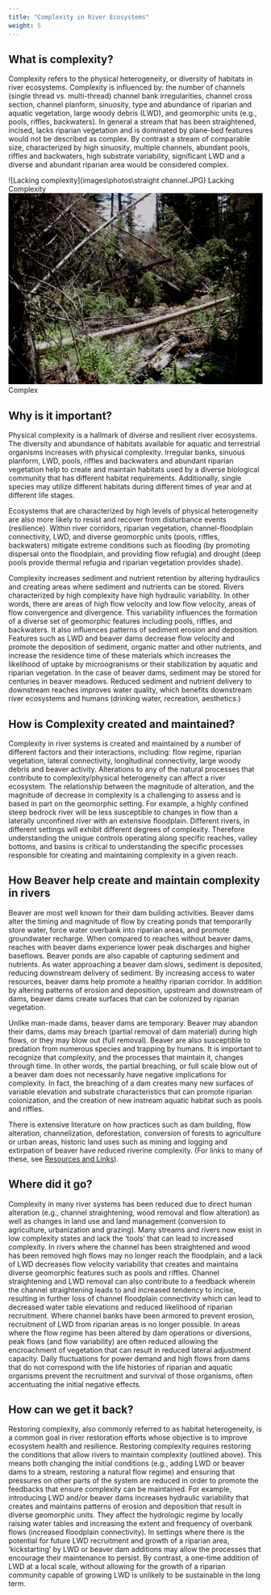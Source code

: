 ```yaml
---
title: "Complexity in River Ecosystems"
weight: 5
---
```


## What is complexity? ##
Complexity refers to the physical heterogeneity, or diversity of habitats in river ecosystems. Complexity is influenced by: the number of channels (single thread vs. multi-thread) channel bank irregularities, channel cross section, channel planform, sinuosity, type and abundance of riparian and aquatic vegetation, large woody debris (LWD), and geomorphic units (e.g., pools, riffles, backwaters). In general a stream that has been straightened, incised, lacks riparian vegetation and is dominated by plane-bed features would not be described as complex. By contrast a stream of comparable size, characterized by high sinuosity, multiple channels, abundant pools, riffles and backwaters, high substrate variability, significant LWD and a diverse and abundant riparian area would be considered complex.

![Lacking complexity](images\photos\straight channel.JPG)
Lacking Complexity
![Complexity](images\photos\CO_complexity1.png)
Complex

## Why is it important? ##
Physical complexity is a hallmark of diverse and resilient river ecosystems.<!--citation--> The diversity and abundance of habitats available for aquatic and terrestrial organisms increases with physical complexity. Irregular banks, sinuous planform, LWD, pools, riffles and backwaters and abundant riparian vegetation help to create and maintain habitats used by a diverse biological community that has different habitat requirements. Additionally, single species may utilize different habitats during different times of year and at different life stages.

Ecosystems that are characterized by high levels of physical heterogeneity are also more likely to resist and recover from disturbance events (resilience). Within river corridors, riparian vegetation, channel-floodplain connectivity, LWD, and diverse geomorphic units (pools, riffles, backwaters) mitigate extreme conditions such as flooding (by promoting dispersal onto the floodplain, and providing flow refugia) and drought (deep pools provide thermal refugia and riparian vegetation provides shade).

Complexity increases sediment and nutrient retention by altering hydraulics and creating areas where sediment and nutrients can be stored. Rivers characterized by high complexity have high hydraulic variability. In other words, there are areas of high flow velocity and low flow velocity, areas of flow convergence and divergence. This variability influences the formation of a diverse set of geomorphic features including pools, riffles, and backwaters. It also influences patterns of sediment erosion and deposition. Features such as LWD and beaver dams decrease flow velocity and promote the deposition of sediment, organic matter and other nutrients, and increase the residence time of these materials which increases the likelihood of uptake by microogranisms or their stabilization by aquatic and riparian vegetation. In the case of beaver dams, sediment may be stored for centuries in beaver meadows. Reduced sediment and nutrient delivery to downstream reaches improves water quality, which benefits downstream river ecosystems and humans (drinking water, recreation, aesthetics.)

## How is Complexity created and maintained? ##
Complexity in river systems is created and maintained by a number of different factors and their interactions, including: flow regime, riparian vegetation, lateral connectivity, longitudinal connectivity, large woody debris and beaver activity. Alterations to any of the natural processes that contribute to complexity/physical heterogeneity can affect a river ecosystem. The relationship between the magnitude of alteration, and the magnitude of decrease in complexity is a challenging to assess and is based in part on the geomorphic setting. For example, a highly confined steep bedrock river will be less susceptible to changes in flow than a laterally unconfined river with an extensive floodplain. Different rivers, in different settings will exhibit different degrees of complexity. Therefore understanding the unique controls operating along specific reaches, valley bottoms, and basins is critical to understanding the specific processes responsible for creating and maintaining complexity in a given reach.

## How Beaver help create and maintain complexity in rivers ##
Beaver are most well known for their dam building activities. Beaver dams alter the timing and magnitude of flow by creating ponds that temporarily store water, force water overbank into riparian areas, and promote groundwater recharge. When compared to reaches without beaver dams, reaches with beaver dams experience lower peak discharges and higher baseflows. <!--citation--> Beaver ponds are also capable of capturing sediment and nutrients. As water approaching a beaver dam slows, sediment is deposited, reducing downstream delivery of sediment. By increasing access to water resources, beaver dams help promote a healthy riparian corridor. In addition by altering patterns of erosion and deposition, upstream and downstream of dams, beaver dams create surfaces that can be colonized by riparian vegetation.

Unlike man-made dams, beaver dams are temporary. Beaver may abandon their dams, dams may breach (partial removal of dam material) during high flows, or they may blow out (full removal). Beaver are also susceptible to predation from numerous species and trapping by humans. It is important to recognize that complexity, and the processes that maintain it, changes through time. In other words, the partial breaching, or full scale blow out of a beaver dam does not necessarily have negative implications for complexity. In fact, the breaching of a dam creates many new surfaces of variable elevation and substrate characteristics that can promote riparian colonization, and the creation of new instream aquatic habitat such as pools and riffles.

There is extensive literature on how practices such as dam building, flow alteration, channelization, deforestation, conversion of forests to agriculture or urban areas, historic land uses such as mining and logging and extirpation of beaver have reduced riverine complexity. (For links to many of these, see [Resources and Links](resources_and_links.html)).

<!--Altering The natural flow regime in any river system can be described by 5 attributes: 1) magnitude 2) timing 3) duration 4) frequency and 5) rate of change. High flows can help create the germination sites for riparian plants that require freshly deposited/scoured surfaces, and prevent vegetation encroachment. High flows can flood backwater areas and cause bank erosion that may recruit LWD. Spring runoff may also help remove sediments delivered to the channel during monsoonal rains in areas where flash flooding is common. Feedbacks between flow and already complex environments maintain complexity by reinforcing eachother. For example, high flows that create germination sites that promote the growth of riparian vegetation which provides a continual source of LWD during bank erosion during high flow events. High flows scour pools and remove fine sediment maintaining a diversity of substrate material and instream geomorphic features critical for fish and other aquatic organisms.-->

## Where did it go? ##
Complexity in many river systems has been reduced due to direct human alteration (e.g., channel straightening, wood removal and flow alteration) as well as changes in land use and land management (conversion to agriculture, urbanization and grazing). Many streams and rivers now exist in low complexity states and lack the ‘tools’ that can lead to increased complexity. In rivers where the channel has been straightened and wood has been removed high flows may no longer reach the floodplain, and a lack of LWD decreases flow velocity variability that creates and maintains diverse geomorphic features such as pools and riffles. Channel straightening and LWD removal can also contribute to a feedback wherein the channel straightening leads to and increased tendency to incise, resulting in further loss of channel floodplain connectivity which can lead to decreased water table elevations and reduced likelihood of riparian recruitment. Where channel banks have been armored to prevent erosion, recruitment of LWD from riparian areas is no longer possible. In areas where the flow regime has been altered by dam operations or diversions, peak flows (and flow variability) are often reduced allowing the encroachment of vegetation that can result in reduced lateral adjustment capacity. Daily fluctuations for power demand and high flows from dams that do not correspond with the life histories of riparian and aquatic organisms prevent the recruitment and survival of those organisms, often accentuating the initial negative effects.

## How can we get it back? ##
Restoring complexity, also commonly referred to as habitat heterogeneity, is a common goal in river restoration efforts whose objective is to improve ecosystem health and resilience. Restoring complexity requires restoring the conditions that allow rivers to maintain complexity (outlined above). This means both changing the initial conditions (e.g., adding LWD or beaver dams to a stream, restoring a natural flow regime) and ensuring that pressures on other parts of the system are reduced in order to promote the feedbacks that ensure complexity can be maintained. For example, introducing LWD and/or beaver dams increases hydraulic variability that creates and maintains patterns of erosion and deposition that result in diverse geomorphic units. They affect the hydrologic regime by locally raising water tables and increasing the extent and frequency of overbank flows (increased floodplain connectivity). In settings where there is the potential for future LWD recruitment and growth of a riparian area, ‘kickstarting’ by LWD or beaver dam additions may allow the processes that encourage their maintenance to persist. By contrast, a one-time addition of LWD at a local scale, without allowing for the growth of a riparian community capable of growing LWD is unlikely to be sustainable in the long term.
